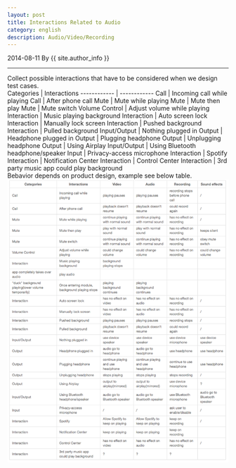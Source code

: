 ```yaml
---
layout: post
title: Interactions Related to Audio 
category: english
description: Audio/Video/Recording
---
```

2014-08-11 By {{ site.author_info }}
***
Collect possible interactions that have to be considered when we design test cases.
<br/>
Categories | Interactions
------------ | ------------
Call | Incoming call while playing
Call | After phone call
Mute | Mute while playing
Mute | Mute then play
Mute | Mute switch
Volume Control | Adjust volume while playing
Interaction | Music playing background
Interaction | Auto screen lock
Interaction | Manually lock screen
Interaction | Pushed background
Interaction | Pulled background
Input/Output | Nothing plugged in
Output | Headphone plugged in
Output | Plugging headphone
Output | Unplugging headphone
Output | Using Airplay
Input/Output | Using Bluetooth headphone/speaker
Input | Privacy-access microphone
Interaction | Spotify
Interaction | Notification Center
Interaction | Control Center
Interaction | 3rd party music app could play background
<br/>
Bebavior depends on product design, example see below table.
![interactions audio](/images/english/interactionsAudio.png)


[Angelia]:    http://angeliaw.github.com   "Angelia"
